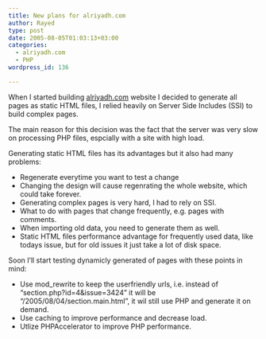 ```yaml
---
title: New plans for alriyadh.com
author: Rayed
type: post
date: 2005-08-05T01:03:13+03:00
categories:
  - alriyadh.com
  - PHP
wordpress_id: 136

---
```

<p>When I started building <a href="http://alriyadh.com/">alriyadh.com</a> website I decided to generate all pages as static HTML files, I relied heavily on Server Side Includes (SSI) to build complex pages.</p>
<p>The main reason for this decision was the fact that the server was very slow on processing PHP files, espcially with a site with high load.</p>
<p>Generating static HTML files has its advantages but it also had many problems:</p>
<ul>
<li>Regenerate everytime you want to test a change</li>
<li>Changing the design will cause regenrating the whole website, which could take forever.</li>
<li>Generating complex pages is very hard, I had to rely on SSI.</li>
<li>What to do with pages that change frequently, e.g. pages with comments.</li>
<li>When importing old data, you need to generate them as well.</li>
<li>Static HTML files performance advantage for frequently used data, like todays issue, but for old issues it just take a lot of disk space.</li>
</ul>
<p>Soon I&#8217;ll start testing dynamicly generated of pages with these points in mind:</p>
<ul>
<li>Use mod_rewrite to keep the userfriendly urls, i.e. instead of &#8220;section.php?id=4&#038;issue=3424&#8221; it will be &#8220;/2005/08/04/section.main.html&#8221;, it wil still use PHP and generate it on demand.</li>
<li>Use caching to improve performance and decrease load.</li>
<li>Utlize PHPAccelerator to improve PHP performance.</li>
</ul>
